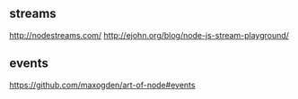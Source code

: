 ## streams

http://nodestreams.com/
http://ejohn.org/blog/node-js-stream-playground/

## events

https://github.com/maxogden/art-of-node#events
